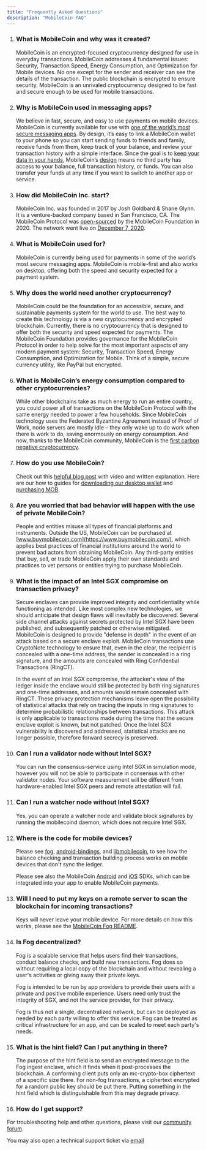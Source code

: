 ```yaml
---
title: "Frequently Asked Questions"
description: "MobileCoin FAQ"
---
```


1.  ### What is MobileCoin and why was it created?

    MobileCoin is an encrypted-focused cryptocurrency designed for use in everyday transactions. MobileCoin addresses 4 fundamental issues: Security, Transaction Speed, Energy Consumption, and Optimization for Mobile devices. No one except for the sender and receiver can see the details of the transaction. The public blockchain is encrypted to ensure security. MobileCoin is an unrivaled cryptocurrency designed to be fast and secure enough to be used for mobile transactions.

2.  ### Why is MobileCoin used in messaging apps?

    We believe in fast, secure, and easy to use payments on mobile devices. MobileCoin is currently available for use with [one of the world’s most secure messaging apps](http://signal.org/). By design, it’s easy to link a MobileCoin wallet to your phone so you can start sending funds to friends and family, receive funds from them, keep track of your balance, and review your transaction history with a simple interface. Since the goal is to [keep your data in your hands](https://signal.org/blog/update-on-beta-testing-payments), MobileCoin’s [design](https://github.com/mobilecoinfoundation/mobilecoin) means no third party has access to your balance, full transaction history, or funds. You can also transfer your funds at any time if you want to switch to another app or service.

3.  ### How did MobileCoin Inc. start?

    MobileCoin Inc. was founded in 2017 by Josh Goldbard & Shane Glynn. It is a venture-backed company based in San Francisco, CA. The MobileCoin Protocol was [open-sourced](https://github.com/mobilecoinfoundation/mobilecoin) by the MobileCoin Foundation in 2020. The network went live on [December 7, 2020](https://mobilecoinfoundation.medium.com/mobilecoin-main-net-8e355d82c726).

4.  ### What is MobileCoin used for?

    MobileCoin is currently being used for payments in some of the world’s most secure messaging apps. MobileCoin is mobile-first and also works on desktop, offering both the speed and security expected for a payment system.

5.  ### Why does the world need another cryptocurrency?

    MobileCoin could be the foundation for an accessible, secure, and sustainable payments system for the world to use. The best way to create this technology is via a new cryptocurrency and encrypted blockchain. Currently, there is no cryptocurrency that is designed to offer both the security and speed expected for payments. The MobileCoin Foundation provides governance for the MobileCoin Protocol in order to help solve for the most important aspects of any modern payment system: Security, Transaction Speed, Energy Consumption, and Optimization for Mobile. Think of a simple, secure currency utility, like PayPal but encrypted.

6.  ### What is MobileCoin’s energy consumption compared to other cryptocurrencies?

    While other blockchains take as much energy to run an entire country, you could power all of transactions on the MobileCoin Protocol with the same energy needed to power a few households. Since MobileCoin technology uses the Federated Byzantine Agreement instead of Proof of Work, node servers are mostly idle – they only wake up to do work when there is work to do, saving enormously on energy consumption. And now, thanks to the MobileCoin community, MobileCoin is the [first carbon negative cryptocurrency](https://medium.com/mobilecoin/mobilecoin-is-the-worlds-first-carbon-negative-cryptocurrency-54570fce10dc).

7.  ### How do you use MobileCoin?

    Check out this [helpful blog post](https://mobilecoinfoundation.medium.com/how-to-get-mobilecoin-into-your-signal-wallet-for-uk-beta-users-2e847ccbca5b) with video and written explanation. Here are our how to guides for [downloading our desktop wallet](https://mobilecoin.com/news/how-to-download-and-set-up-your-mobilecoin-desktop-wallet) and [purchasing MOB](https://mobilecoin.com/news/how-to-buy-mob-in-the-us).

8.  ### Are you worried that bad behavior will happen with the use of private MobileCoin?

    People and entities misuse all types of financial platforms and instruments. Outside the US, MobileCoin can be purchased at [www.buymobilecoin.com](https://www.buymobilecoin.com/), which applies best practices of financial institutions around the world to prevent bad actors from obtaining MobileCoin. Any third-party entities that buy, sell, or trade MobileCoin apply their own standards and practices to vet persons or entities trying to purchase MobileCoin.
    
9. ### What is the impact of an Intel SGX compromise on transaction privacy?

    Secure enclaves can provide improved integrity and confidentiality while functioning as intended. Like most complex new technologies, we should anticipate that design flaws will inevitably be discovered. Several side channel attacks against secrets protected by Intel SGX have been published, and subsequently patched or otherwise mitigated. MobileCoin is designed to provide "defense in depth" in the event of an attack based on a secure enclave exploit. MobileCoin transactions use CryptoNote technology to ensure that, even in the clear, the recipient is concealed with a one-time address, the sender is concealed in a ring signature, and the amounts are concealed with Ring Confidential Transactions (RingCT).

    In the event of an Intel SGX compromise, the attacker's view of the ledger inside the enclave would still be protected by both ring signatures and one-time addresses, and amounts would remain concealed with RingCT. These privacy protection mechanisms leave open the possibility of statistical attacks that rely on tracing the inputs in ring signatures to determine probabilistic relationships between transactions. This attack is only applicable to transactions made during the time that the secure enclave exploit is known, but not patched. Once the Intel SGX vulnerability is discovered and addressed, statistical attacks are no longer possible, therefore forward secrecy is preserved.

10. ### Can I run a validator node without Intel SGX?

    You can run the consensus-service using Intel SGX in simulation mode, however you will not be able to participate in consensus with other validator nodes. Your software measurement will be different from hardware-enabled Intel SGX peers and remote attestation will fail.

11. ### Can I run a watcher node without Intel SGX?

    Yes, you can operate a watcher node and validate block signatures by running the mobilecoind daemon, which does not require Intel SGX.

12. ###  Where is the code for mobile devices?

    Please see [fog](https://github.com/mobilecoinfoundation/mobilecoin/blob/master/fog), [android-bindings](https://github.com/mobilecoinfoundation/mobilecoin/blob/master/android-bindings), and [libmobilecoin](https://github.com/mobilecoinfoundation/mobilecoin/blob/master/libmobilecoin), to see how the balance checking and transaction building process works on mobile devices that don't sync the ledger.

    Please see also the MobileCoin [Android](https://github.com/mobilecoinofficial/android-sdk/) and [iOS](https://github.com/mobilecoinofficial/MobileCoin-Swift) SDKs, which can be integrated into your app to enable MobileCoin payments.

13. ### Will I need to put my keys on a remote server to scan the blockchain for incoming transactions?

    Keys will never leave your mobile device. For more details on how this works, please see the [MobileCoin Fog README](https://github.com/mobilecoinfoundation/mobilecoin/blob/master/fog).

14. ### Is Fog decentralized?

    Fog is a scalable service that helps users find their transactions, conduct balance checks, and build new transactions. Fog does so without requiring a local copy of the blockchain and without revealing a user's activities or giving away their private keys.

    Fog is intended to be run by app providers to provide their users with a private and positive mobile experience. Users need only trust the integrity of SGX, and not the service provider, for their privacy.

    Fog is thus not a single, decentralized network, but can be deployed as needed by each party willing to offer this service. Fog can be treated as critical infrastructure for an app, and can be scaled to meet each party's needs.

15. ### What is the hint field? Can I put anything in there?

    The purpose of the hint field is to send an encrypted message to the Fog ingest enclave, which it finds when it post-processes the blockchain. A conforming client puts only an mc-crypto-box ciphertext of a specific size there. For non-fog transactions, a ciphertext encrypted for a random public key should be put there. Putting something in the hint field which is distinguishable from this may degrade privacy.

16. ### How do I get support?

   For troubleshooting help and other questions, please visit our [community forum](https://community.mobilecoin.foundation/).

   You may also open a technical support ticket via [email](mailto://support@mobilecoin.foundation)
